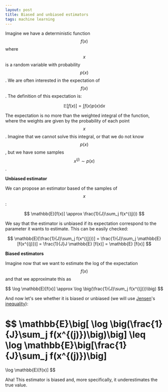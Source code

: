 ```yaml
---
layout: post
title: Biased and unbiased estimators
tags: machine learning
---
```


Imagine we have a deterministic function $$f(x)$$ where $$x$$ is a random variable with probability $$p(x)$$.
We are often interested in the expectation of $$f(x)$$. The definition of this expectation is:

$$
\mathbb{E}[f(x)] = \int f(x)p(x) \text{d}x
$$

The expectation is no more than the weighted integral of the function, where the weights are given by the probability of each point $$x$$.
Imagine that we cannot solve this integral, or that we do not know $$p(x)$$, but we have some samples $$x^{(j)} \sim p(x)$$. 

**Unbiased estimator**

We can propose an estimator based of the samples of $$x$$:

$$
\mathbb{E}[f(x)] \approx \frac{1}{J}\sum_j f(x^{(j)})
$$

We say that the estimator is unbiased if its expectation correspond to the parameter it wants to estimate. This can be easily checked:

$$
\mathbb{E}[\frac{1}{J}\sum_j f(x^{(j)})] = 
\frac{1}{J}\sum_j \mathbb{E} [f(x^{(j)})] = 
\frac{1}{J}J \mathbb{E} [f(x)] =
\mathbb{E} [f(x)] 
$$

**Biased estimators**

Imagine now that we want to estimate the log of the expectation $$f(x)$$ and that we approximate this as

$$
\log \mathbb{E}[f(x)] \approx \log \big(\frac{1}{J}\sum_j f(x^{(j)})\big)
$$

And now let's see whether it is biased or unbiased (we will use [Jensen](https://en.wikipedia.org/wiki/Johan_Jensen_(mathematician))'s [inequality](http://mark.reid.name/blog/behold-jensens-inequality.html)):

$$
\mathbb{E}\big[ \log \big(\frac{1}{J}\sum_j f(x^{(j)})\big)\big] 
\leq
\log \mathbb{E}\big[\frac{1}{J}\sum_j f(x^{(j)})\big] 
=
\log \mathbb{E}[f(x)]
$$

Aha! This estimator is biased and, more specifically, it underestimates the true value.	
